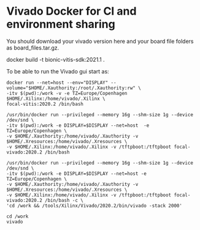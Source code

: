 # Vivado Docker for CI and environment sharing

You should download your vivado version here and your board file folders as board_files.tar.gz.

docker build -t bionic-vitis-sdk:2021.1 .

To be able to run the Vivado gui start as:

    docker run --net=host --env="DISPLAY" --volume="$HOME/.Xauthority:/root/.Xauthority:rw" \
    -itv $(pwd):/work -v -e TZ=Europe/Copenhagen $HOME/.Xilinx:/home/vivado/.Xilinx \
    focal-vitis:2020.2 /bin/bash

    /usr/bin/docker run --privileged --memory 16g --shm-size 1g --device /dev/snd \
    -itv $(pwd):/work -e DISPLAY=$DISPLAY --net=host  -e TZ=Europe/Copenhagen \
    -v $HOME/.Xauthority:/home/vivado/.Xauthority -v $HOME/.Xresources:/home/vivado/.Xresources \
    -v $HOME/.Xilinx:/home/vivado/.Xilinx -v /tftpboot:/tftpboot focal-vivado:2020.2 /bin/bash
    
    /usr/bin/docker run --privileged --memory 16g --shm-size 1g --device /dev/snd \
    -itv $(pwd):/work -e DISPLAY=$DISPLAY --net=host -e TZ=Europe/Copenhagen \
    -v $HOME/.Xauthority:/home/vivado/.Xauthority -v $HOME/.Xresources:/home/vivado/.Xresources \
    -v $HOME/.Xilinx:/home/vivado/.Xilinx -v /tftpboot:/tftpboot focal-vivado:2020.2 /bin/bash -c \
    'cd /work && /tools/Xilinx/Vivado/2020.2/bin/vivado -stack 2000'

    cd /work
    vivado
